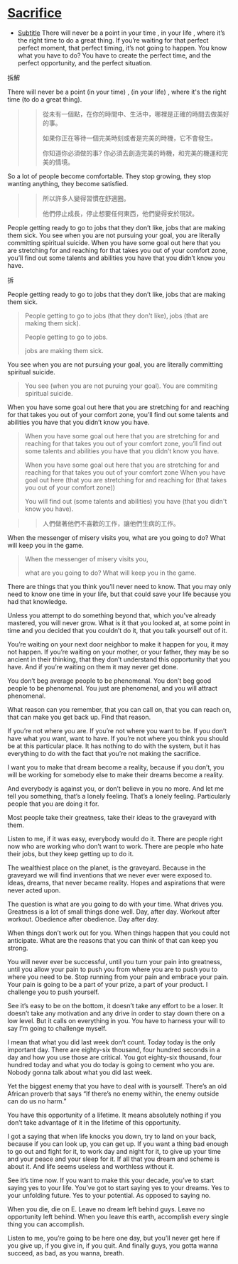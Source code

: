 # [Sacrifice](https://www.youtube.com/watch?v=c0ZzN6hxdzo)

- [Subtitle](http://www.mitchellroth.com/sacrifice-motivational-montage-with-les-brown-eric-thomas-ray-lewis/)
There will never be a point in your time , in your life , where it’s the right time to do a great thing. If you’re waiting for that perfect perfect moment, that perfect timing, it’s not going to happen. You know what you have to do? You have to create the perfect time, and the perfect opportunity, and the perfect situation.

拆解

There will never be a point (in your time) , (in your life) , where it's the right time (to do a great thing). 

>> 從未有一個點，在你的時間中、生活中，哪裡是正確的時間去做美好的事。
>>
>> 如果你正在等待一個完美時刻或者是完美的時機，它不會發生。
>>
>> 你知道你必須做的事? 你必須去創造完美的時機，和完美的機運和完美的情境。

So a lot of people become comfortable. They stop growing, they stop wanting anything, they become satisfied.

>> 所以許多人變得習慣在舒適圈。
>>
>> 他們停止成長，停止想要任何東西，他們變得安於現狀。

People getting ready to go to jobs that they don’t like, jobs that are making them sick. You see when you are not pursuing your goal, you are literally committing spiritual suicide. When you have some goal out here that you are stretching for and reaching for that takes you out of your comfort zone, you’ll find out some talents and abilities you have that you didn’t know you have.

拆

People getting ready to go to jobs that they don’t like, jobs that are making them sick. 

> People getting to go to jobs (that they don't like), jobs (that are making them sick).
>
> People getting to go to jobs.
>
> jobs are making them sick.

You see when you are not pursuing your goal, you are literally committing spiritual suicide.

> You see (when you are not puruing your goal).
> You are commiting spiritual suicide.

When you have some goal out here that you are stretching for and reaching for that takes you out of your comfort zone, you’ll find out some talents and abilities you have that you didn’t know you have.

> When you have some goal out here that you are stretching for and reaching for that takes you out of your comfort zone, you’ll find out some talents and abilities you have that you didn’t know you have.
> 
> When you have some goal out here that you are stretching for and reaching for that takes you out of your comfort zone
> When you have goal out here (that you are stretching for and reaching for (that takes you out of your comfort zone))
>
> You will find out (some talents and abilities) you have (that you didn't know you have).

>> 人們做著他們不喜歡的工作，讓他們生病的工作。
>>
>>

When the messenger of misery visits you, what are you going to do? What will keep you in the game.

> When the messenger of misery visits you,
>
> what are you going to do? What will keep you in the game.

There are things that you think you’ll never need to know. That you may only need to know one time in your life, but that could save your life because you had that knowledge.

Unless you attempt to do something beyond that, which you’ve already mastered, you will never grow. What is it that you looked at, at some point in time and you decided that you couldn’t do it, that you talk yourself out of it.

You’re waiting on your next door neighbor to make it happen for you, it may not happen. If you’re waiting on your mother, or your father, they may be so ancient in their thinking, that they don’t understand this opportunity that you have. And if you’re waiting on them it may never get done.

You don’t beg average people to be phenomenal. You don’t beg good people to be phenomenal. You just are phenomenal, and you will attract phenomenal.

What reason can you remember, that you can call on, that you can reach on, that can make you get back up. Find that reason.

If you’re not where you are. If you’re not where you want to be. If you don’t have what you want, want to have. If you’re not where you think you should be at this particular place. It has nothing to do with the system, but it has everything to do with the fact that you’re not making the sacrifice.

I want you to make that dream become a reality, because if you don’t, you will be working for somebody else to make their dreams become a reality.

And everybody is against you, or don’t believe in you no more. And let me tell you something, that’s a lonely feeling. That’s a lonely feeling. Particularly people that you are doing it for.

Most people take their greatness, take their ideas to the graveyard with them.

Listen to me, if it was easy, everybody would do it. There are people right now who are working who don’t want to work. There are people who hate their jobs, but they keep getting up to do it.

The wealthiest place on the planet, is the graveyard. Because in the graveyard we will find inventions that we never ever were exposed to. Ideas, dreams, that never became reality. Hopes and aspirations that were never acted upon.

The question is what are you going to do with your time. What drives you. Greatness is a lot of small things done well. Day, after day. Workout after workout. Obedience after obedience. Day after day.

When things don’t work out for you. When things happen that you could not anticipate. What are the reasons that you can think of that can keep you strong.

You will never ever be successful, until you turn your pain into greatness, until you allow your pain to push you from where you are to push you to where you need to be. Stop running from your pain and embrace your pain. Your pain is going to be a part of your prize, a part of your product. I challenge you to push yourself.

See it’s easy to be on the bottom, it doesn’t take any effort to be a loser. It doesn’t take any motivation and any drive in order to stay down there on a low level. But it calls on everything in you. You have to harness your will to say I’m going to challenge myself.

I mean that what you did last week don’t count. Today today is the only important day. There are eighty-six thousand, four hundred seconds in a day and how you use those are critical. You got eighty-six thousand, four hundred today and what you do today is going to cement who you are. Nobody gonna talk about what you did last week.

Yet the biggest enemy that you have to deal with is yourself. There’s an old African proverb that says “If there’s no enemy within, the enemy outside can do us no harm.”

You have this opportunity of a lifetime. It means absolutely nothing if you don’t take advantage of it in the lifetime of this opportunity.

I got a saying that when life knocks you down, try to land on your back, because if you can look up, you can get up. If you want a thing bad enough to go out and fight for it, to work day and night for it, to give up your time and your peace and your sleep for it. If all that you dream and scheme is about it. And life seems useless and worthless without it.

See it’s time now. If you want to make this your decade, you’ve to start saying yes to your life. You’ve got to start saying yes to your dreams. Yes to your unfolding future. Yes to your potential. As opposed to saying no.

When you die, die on E. Leave no dream left behind guys. Leave no opportunity left behind. When you leave this earth, accomplish every single thing you can accomplish.

Listen to me, you’re going to be here one day, but you’ll never get here if you give up, if you give in, if you quit. And finally guys, you gotta wanna succeed, as bad, as you wanna, breath.
